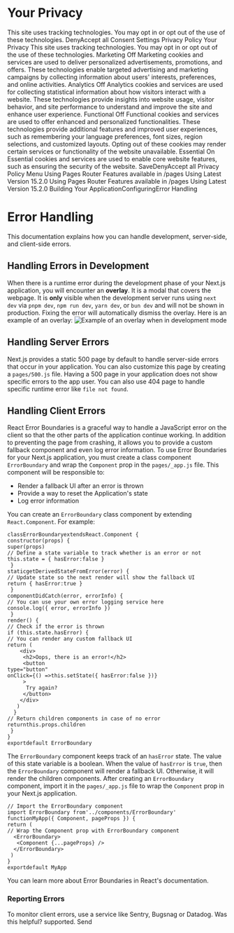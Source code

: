 # Your Privacy
This site uses tracking technologies. You may opt in or opt out of the use of these technologies.
DenyAccept all
Consent Settings
Privacy Policy
Your Privacy
This site uses tracking technologies. You may opt in or opt out of the use of these technologies.
Marketing
Off
Marketing cookies and services are used to deliver personalized advertisements, promotions, and offers. These technologies enable targeted advertising and marketing campaigns by collecting information about users' interests, preferences, and online activities. 
Analytics
Off
Analytics cookies and services are used for collecting statistical information about how visitors interact with a website. These technologies provide insights into website usage, visitor behavior, and site performance to understand and improve the site and enhance user experience.
Functional
Off
Functional cookies and services are used to offer enhanced and personalized functionalities. These technologies provide additional features and improved user experiences, such as remembering your language preferences, font sizes, region selections, and customized layouts. Opting out of these cookies may render certain services or functionality of the website unavailable.
Essential
On
Essential cookies and services are used to enable core website features, such as ensuring the security of the website. 
SaveDenyAccept all
Privacy Policy
Menu
Using Pages Router
Features available in /pages
Using Latest Version
15.2.0
Using Pages Router
Features available in /pages
Using Latest Version
15.2.0
Building Your ApplicationConfiguringError Handling
# Error Handling
This documentation explains how you can handle development, server-side, and client-side errors.
## Handling Errors in Development
When there is a runtime error during the development phase of your Next.js application, you will encounter an **overlay**. It is a modal that covers the webpage. It is **only** visible when the development server runs using `next dev` via `pnpm dev`, `npm run dev`, `yarn dev`, or `bun dev` and will not be shown in production. Fixing the error will automatically dismiss the overlay.
Here is an example of an overlay:
![Example of an overlay when in development mode](https://assets.vercel.com/image/upload/v1645118290/docs-assets/static/docs/error-handling/overlay.png)
## Handling Server Errors
Next.js provides a static 500 page by default to handle server-side errors that occur in your application. You can also customize this page by creating a `pages/500.js` file.
Having a 500 page in your application does not show specific errors to the app user.
You can also use 404 page to handle specific runtime error like `file not found`.
## Handling Client Errors
React Error Boundaries is a graceful way to handle a JavaScript error on the client so that the other parts of the application continue working. In addition to preventing the page from crashing, it allows you to provide a custom fallback component and even log error information.
To use Error Boundaries for your Next.js application, you must create a class component `ErrorBoundary` and wrap the `Component` prop in the `pages/_app.js` file. This component will be responsible to:
  * Render a fallback UI after an error is thrown
  * Provide a way to reset the Application's state
  * Log error information


You can create an `ErrorBoundary` class component by extending `React.Component`. For example:
```
classErrorBoundaryextendsReact.Component {
constructor(props) {
super(props)
// Define a state variable to track whether is an error or not
this.state = { hasError:false }
 }
staticgetDerivedStateFromError(error) {
// Update state so the next render will show the fallback UI
return { hasError:true }
 }
componentDidCatch(error, errorInfo) {
// You can use your own error logging service here
console.log({ error, errorInfo })
 }
render() {
// Check if the error is thrown
if (this.state.hasError) {
// You can render any custom fallback UI
return (
    <div>
     <h2>Oops, there is an error!</h2>
     <button
type="button"
onClick={() =>this.setState({ hasError:false })}
     >
      Try again?
     </button>
    </div>
   )
  }
// Return children components in case of no error
returnthis.props.children
 }
}
exportdefault ErrorBoundary
```

The `ErrorBoundary` component keeps track of an `hasError` state. The value of this state variable is a boolean. When the value of `hasError` is `true`, then the `ErrorBoundary` component will render a fallback UI. Otherwise, it will render the children components.
After creating an `ErrorBoundary` component, import it in the `pages/_app.js` file to wrap the `Component` prop in your Next.js application.
```
// Import the ErrorBoundary component
import ErrorBoundary from'../components/ErrorBoundary'
functionMyApp({ Component, pageProps }) {
return (
// Wrap the Component prop with ErrorBoundary component
  <ErrorBoundary>
   <Component {...pageProps} />
  </ErrorBoundary>
 )
}
exportdefault MyApp
```

You can learn more about Error Boundaries in React's documentation.
### Reporting Errors
To monitor client errors, use a service like Sentry, Bugsnag or Datadog.
Was this helpful?
supported.
Send
